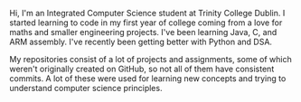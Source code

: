 Hi, I'm an Integrated Computer Science student at Trinity College Dublin. I started learning to code in my first year of college coming from a love for maths and smaller engineering projects. I've been learning Java, C, and ARM assembly. I've recently been getting better with Python and DSA.

My repositories consist of a lot of projects and assignments, some of which weren't originally created on GitHub, so not all of them have consistent commits. A lot of these were used for learning new concepts and trying to understand computer science principles.
